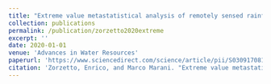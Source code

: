 ```yaml
---
title: "Extreme value metastatistical analysis of remotely sensed rainfall in ungauged areas: Spatial downscaling and error modelling"
collection: publications
permalink: /publication/zorzetto2020extreme
excerpt: ''
date: 2020-01-01
venue: 'Advances in Water Resources'
paperurl: 'https://www.sciencedirect.com/science/article/pii/S0309170819309479'
citation: 'Zorzetto, Enrico, and Marco Marani. "Extreme value metastatistical analysis of remotely sensed rainfall in ungauged areas: Spatial downscaling and error modelling." Advances in Water Resources 135 (2020): 103483.'
---
```


